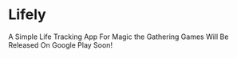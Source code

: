 # Lifely

A Simple Life Tracking App For Magic the Gathering Games
Will Be Released On Google Play Soon!
